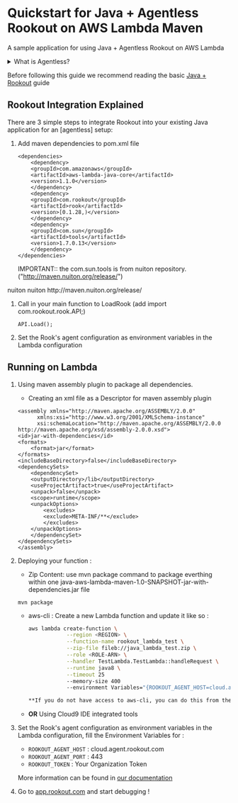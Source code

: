# Quickstart for Java + Agentless Rookout on AWS Lambda Maven

A sample application for using Java + Agentless Rookout on AWS Lambda
<details>
<summary>What is Agentless?</summary>
<p>
Instead of having to install your own Agent own the machine you are running the code from,
you can use one of our hosted Agents and just tell the Rook to connect to it.<br/>
For more information you can see <a href="https://docs.rookout.com/docs/installation-agent-remote.html">our documentation</a>
</p>
</details>


Before following this guide we recommend reading the basic [Java + Rookout] guide


## Rookout Integration Explained

There are 3 simple steps to integrate Rookout into your existing Java application for an [agentless] setup:

1. Add maven dependencies to pom.xml file 
	```
	<dependencies>
		<dependency>
		<groupId>com.amazonaws</groupId>
		<artifactId>aws-lambda-java-core</artifactId>
		<version>1.1.0</version>
		</dependency>
		<dependency>
		<groupId>com.rookout</groupId>
		<artifactId>rook</artifactId>
		<version>[0.1.28,)</version>
		</dependency>
		<dependency>
		<groupId>com.sun</groupId>
		<artifactId>tools</artifactId>
		<version>1.7.0.13</version>
		</dependency>
	</dependencies>

	```
	
	IMPORTANT:: the com.sun.tools is from nuiton repository. ("http://maven.nuiton.org/release/")

<repositories>
    <repository>
        <id>nuiton</id>
        <name>nuiton</name>
        <url>http://maven.nuiton.org/release/</url>
    </repository>
</repositories>

1. Call in your main function to LoadRook (add import com.rookout.rook.API;)
	```
	API.Load();
	```

1. Set the Rook's agent configuration as environment variables in the Lambda configuration


## Running on Lambda
1. Using maven assembly plugin to package all dependencies.
	- Creating an xml file as a Descriptor for maven assembly plugin

	```
	<assembly xmlns="http://maven.apache.org/ASSEMBLY/2.0.0"
          xmlns:xsi="http://www.w3.org/2001/XMLSchema-instance"
          xsi:schemaLocation="http://maven.apache.org/ASSEMBLY/2.0.0 http://maven.apache.org/xsd/assembly-2.0.0.xsd">
	<id>jar-with-dependencies</id>
	<formats>
		<format>jar</format>
	</formats>
	<includeBaseDirectory>false</includeBaseDirectory>
	<dependencySets>
		<dependencySet>
		<outputDirectory>/lib</outputDirectory>
		<useProjectArtifact>true</useProjectArtifact>
		<unpack>false</unpack>
		<scope>runtime</scope>
		<unpackOptions>
			<excludes>
			<exclude>META-INF/**</exclude>
			</excludes>
		</unpackOptions>
		</dependencySet>
	</dependencySets>
	</assembly>
	```

1. Deploying your function : 
    - Zip Content: use mvn package command to package everthing within one java-aws-lambda-maven-1.0-SNAPSHOT-jar-with-dependencies.jar file

	```
	mvn package
	```
	
    - aws-cli : Create a new Lambda function and update it like so :
        ```bash
        aws lambda create-function \
                    --region <REGION> \
                    --function-name rookout_lambda_test \
                    --zip-file fileb://java_lambda_test.zip \
                    --role <ROLE-ARN> \
                    --handler TestLambda.TestLambda::handleRequest \
                    --runtime java8 \
					--timeout 25 
					--memory-size 400 
                    --environment Variables="{ROOKOUT_AGENT_HOST=cloud.agent.rookout.com,ROOKOUT_AGENT_PORT=443,ROOKOUT_ROOK_TAGS=lambda,ROOKOUT_TOKEN=<org_token>}"```

        **If you do not have access to aws-cli, you can do this from the [AWS console](https://console.aws.amazon.com/lambda/home/functions) and follow the [Amazon Documentation](https://docs.aws.amazon.com/lambda/latest/dg/get-started-create-function.html)**

    - **OR** Using Cloud9 IDE integrated tools

1. Set the Rook's agent configuration as environment variables in the Lambda configuration, fill the Environment Variables for :
    - `ROOKOUT_AGENT_HOST` : cloud.agent.rookout.com
    - `ROOKOUT_AGENT_PORT` : 443
    - `ROOKOUT_TOKEN` : Your Organization Token
    
    More information can be found in [our documentation](https://docs.rookout.com/docs/installation-agent-remote.html)

1. Go to [app.rookout.com](https://app.rookout.com) and start debugging !

[Java + Rookout]: https://docs.rookout.com/docs/installation-java.html
